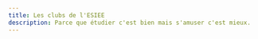 ```yaml
---
title: Les clubs de l'ESIEE
description: Parce que étudier c'est bien mais s'amuser c'est mieux.
---
```


